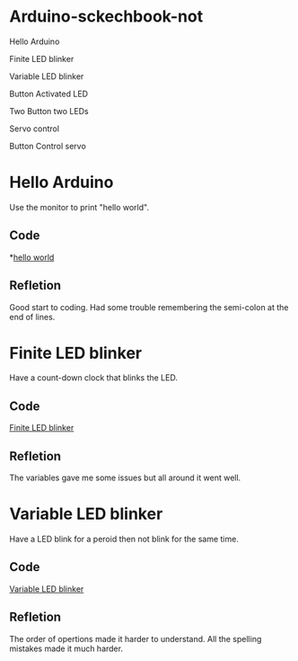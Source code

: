 # Arduino-sckechbook-not



Hello Arduino

Finite LED blinker

Variable LED blinker

Button Activated LED

Two Button two LEDs

Servo control

Button Control servo




# Hello Arduino

Use the monitor to print "hello world".

## Code 
*[hello world](https://create.arduino.cc/editor/wbarnett/49148fc3-9480-4dba-9c02-c4ca2001703a/preview)

## Refletion
Good start to coding. Had some trouble remembering the semi-colon at the end of lines.


# Finite LED blinker

Have a count-down clock that blinks the LED.

## Code 
[Finite LED blinker](https://create.arduino.cc/editor/wbarnett/6a349bd3-ffad-4e96-ba48-023711feee24/preview)

## Refletion
The variables gave me some issues but all around it went well.


# Variable LED blinker

Have a LED blink for a peroid then not blink for the same time.

## Code 
[Variable LED blinker](https://create.arduino.cc/editor/wbarnett/36d9e2c4-c8fb-4244-852d-a021af18ee4d/preview)

## Refletion
The order of opertions made it harder to understand. All the spelling mistakes made it much harder.



